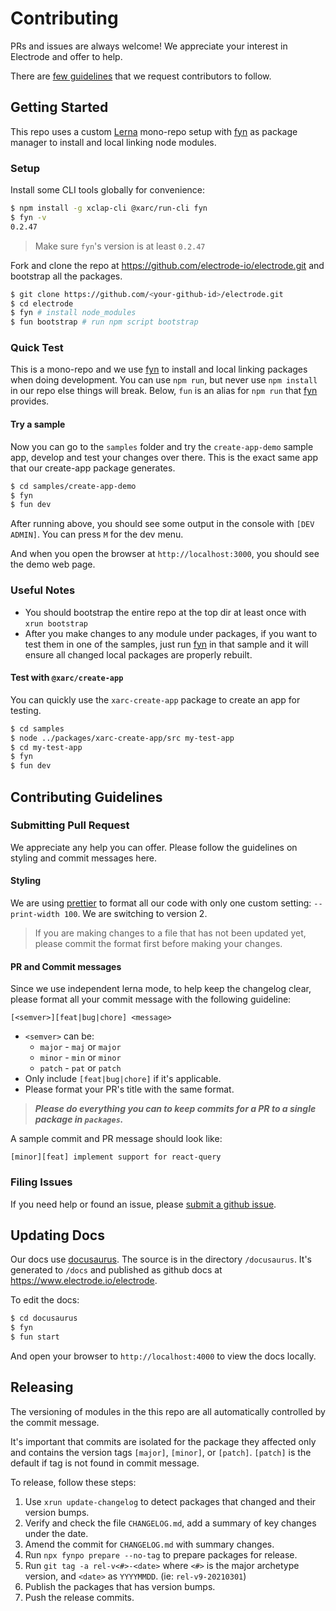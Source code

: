 # Contributing

PRs and issues are always welcome! We appreciate your interest in Electrode and offer to help.

There are [few guidelines](#contributing-guidelines) that we request contributors to follow.

## Getting Started

This repo uses a custom [Lerna] mono-repo setup with [fyn] as package manager to install and local linking node modules.

### Setup

Install some CLI tools globally for convenience:

```bash
$ npm install -g xclap-cli @xarc/run-cli fyn
$ fyn -v
0.2.47
```

> Make sure `fyn`'s version is at least `0.2.47`

Fork and clone the repo at <https://github.com/electrode-io/electrode.git> and bootstrap all the packages.

```bash
$ git clone https://github.com/<your-github-id>/electrode.git
$ cd electrode
$ fyn # install node_modules
$ fun bootstrap # run npm script bootstrap
```

### Quick Test

This is a mono-repo and we use [fyn] to install and local linking packages when doing development. You can use `npm run`, but never use `npm install` in our repo else things will break. Below, `fun` is an alias for `npm run` that [fyn] provides.

#### Try a sample

Now you can go to the `samples` folder and try the `create-app-demo` sample app, develop and test your changes over there. This is the exact same app that our create-app package generates.

```bash
$ cd samples/create-app-demo
$ fyn
$ fun dev
```

After running above, you should see some output in the console with `[DEV ADMIN]`. You can press `M` for the dev menu.

And when you open the browser at `http://localhost:3000`, you should see the demo web page.

### **Useful** Notes

- You should bootstrap the entire repo at the top dir at least once with `xrun bootstrap`
- After you make changes to any module under packages, if you want to test them in one of the samples, just run [fyn] in that sample and it will ensure all changed local packages are properly rebuilt.

#### Test with `@xarc/create-app`

You can quickly use the `xarc-create-app` package to create an app for testing.

```bash
$ cd samples
$ node ../packages/xarc-create-app/src my-test-app
$ cd my-test-app
$ fyn
$ fun dev
```

## Contributing Guidelines

### Submitting Pull Request

We appreciate any help you can offer. Please follow the guidelines on styling and commit messages here.

#### Styling

We are using [prettier] to format all our code with only one custom setting: `--print-width 100`. We are switching to version 2.

> If you are making changes to a file that has not been updated yet, please commit the format first before making your changes.

#### PR and Commit messages

Since we use independent lerna mode, to help keep the changelog clear, please format all your commit message with the following guideline:

`[<semver>][feat|bug|chore] <message>`

- `<semver>` can be:
  - `major` - `maj` or `major`
  - `minor` - `min` or `minor`
  - `patch` - `pat` or `patch`
- Only include `[feat|bug|chore]` if it's applicable.
- Please format your PR's title with the same format.

> **_Please do everything you can to keep commits for a PR to a single package in `packages`._**

A sample commit and PR message should look like:

```text
[minor][feat] implement support for react-query
```

### Filing Issues

If you need help or found an issue, please [submit a github issue](https://github.com/electrode-io/electrode/issues/new/choose).

## Updating Docs

Our docs use [docusaurus]. The source is in the directory `/docusaurus`. It's generated to `/docs` and published as github docs at <https://www.electrode.io/electrode>.

To edit the docs:

```bash
$ cd docusaurus
$ fyn
$ fun start
```

And open your browser to `http://localhost:4000` to view the docs locally.

## Releasing

The versioning of modules in the this repo are all automatically controlled by the commit message.

It's important that commits are isolated for the package they affected only and contains the version tags `[major]`, `[minor]`, or `[patch]`. `[patch]` is the default if tag is not found in commit message.

To release, follow these steps:

1. Use `xrun update-changelog` to detect packages that changed and their version bumps.
1. Verify and check the file `CHANGELOG.md`, add a summary of key changes under the date.
1. Amend the commit for `CHANGELOG.md` with summary changes.
1. Run `npx fynpo prepare --no-tag` to prepare packages for release.
1. Run `git tag -a rel-v<#>-<date>` where `<#>` is the major archetype version, and `<date>` as `YYYYMMDD`. (ie: `rel-v9-20210301`)
1. Publish the packages that has version bumps.
1. Push the release commits.

[prettier]: https://www.npmjs.com/package/prettier
[lerna]: https://lernajs.io/
[xclap-cli]: https://www.npmjs.com/package/xclap-cli
[fyn]: https://www.npmjs.com/package/fyn
[docusaurus]: https://docusaurus.io/

